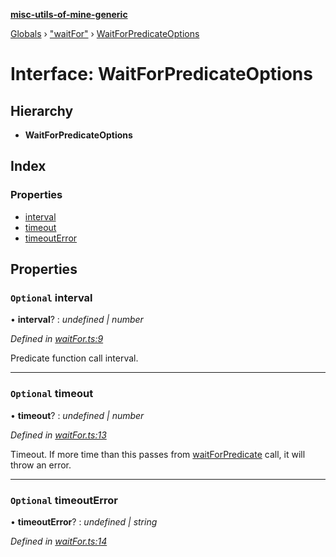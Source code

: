 **[misc-utils-of-mine-generic](../README.md)**

[Globals](../globals.md) › ["waitFor"](../modules/_waitfor_.md) › [WaitForPredicateOptions](_waitfor_.waitforpredicateoptions.md)

# Interface: WaitForPredicateOptions

## Hierarchy

* **WaitForPredicateOptions**

## Index

### Properties

* [interval](_waitfor_.waitforpredicateoptions.md#optional-interval)
* [timeout](_waitfor_.waitforpredicateoptions.md#optional-timeout)
* [timeoutError](_waitfor_.waitforpredicateoptions.md#optional-timeouterror)

## Properties

### `Optional` interval

• **interval**? : *undefined | number*

*Defined in [waitFor.ts:9](https://github.com/cancerberoSgx/misc-utils-of-mine/blob/f859755/misc-utils-of-mine-generic/src/waitFor.ts#L9)*

Predicate function call interval.

___

### `Optional` timeout

• **timeout**? : *undefined | number*

*Defined in [waitFor.ts:13](https://github.com/cancerberoSgx/misc-utils-of-mine/blob/f859755/misc-utils-of-mine-generic/src/waitFor.ts#L13)*

Timeout. If more time than this passes from [waitForPredicate](../modules/_waitfor_.md#waitforpredicate) call, it will throw an error.

___

### `Optional` timeoutError

• **timeoutError**? : *undefined | string*

*Defined in [waitFor.ts:14](https://github.com/cancerberoSgx/misc-utils-of-mine/blob/f859755/misc-utils-of-mine-generic/src/waitFor.ts#L14)*